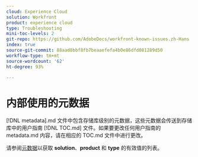 ```yaml
---
cloud: Experience Cloud
solution: Workfront
product: experience cloud
type: Troubleshooting
mini-toc-levels: 2
git-repo: https://github.com/AdobeDocs/workfront-known-issues.zh-Hans
index: true
source-git-commit: 88aad8bbf8fb7beaaefefa4b0e86dfd081289d50
workflow-type: tm+mt
source-wordcount: '62'
ht-degree: 93%

---
```



# 内部使用的元数据

[!DNL metadata].md 文件中包含存储库级别的元数据，这些元数据会传送到存储库中的用户指南 [!DNL TOC.md] 文件。如果要更改任何用户指南的 metadata.md 内容，请在相应的 TOC.md 文件中进行更改。

请参阅[元数据](https://experienceleague.adobe.com/docs/authoring-guide-exl/using/editing/user-guide-setup/metadata.html)以获取 **solution**、**product** 和 **type** 的有效值的列表。
